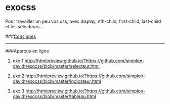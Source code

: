 # exocss
Pour travailler un peu vos css, avec display, nth-child, first-child, last-child et les sélecteurs...

###[Consignes](http://htmlpreview.github.io/?https://github.com/simplon-davidt/exocss/blob/master/index.html)

___

###Aperçus en ligne

1. exo 1
http://htmlpreview.github.io/?https://github.com/simplon-davidt/exocss/blob/master/selecteur.html

2. exo 2
http://htmlpreview.github.io/?https://github.com/simplon-davidt/exocss/blob/master/indicateur.html

3. exo 3
http://htmlpreview.github.io/?https://github.com/simplon-davidt/exocss/blob/master/tableau.html
